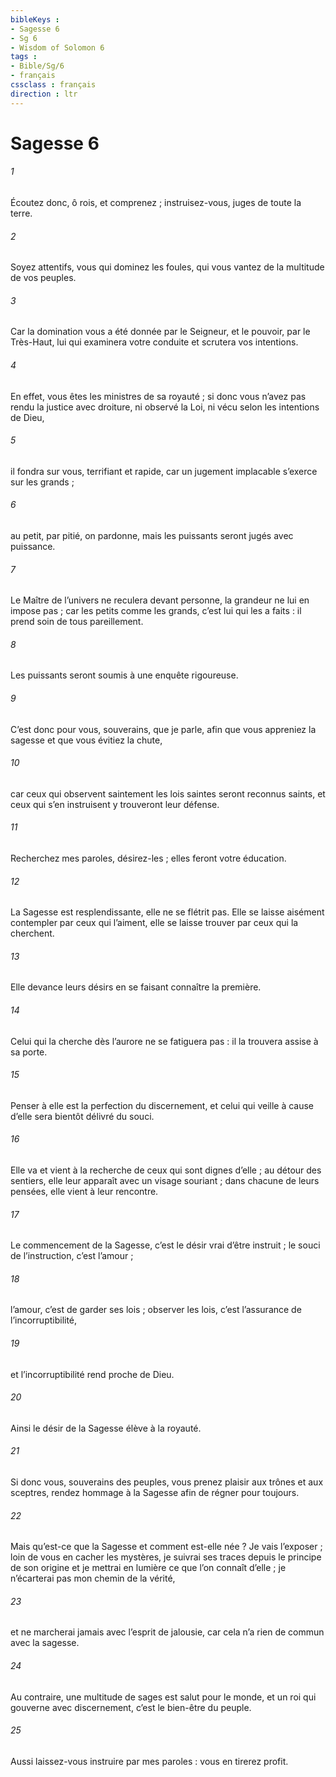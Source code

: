 ```yaml
---
bibleKeys : 
- Sagesse 6
- Sg 6
- Wisdom of Solomon 6
tags : 
- Bible/Sg/6
- français
cssclass : français
direction : ltr
---
```


# Sagesse 6

###### 1
Écoutez donc, ô rois, et comprenez ;
instruisez-vous, juges de toute la terre.
###### 2
Soyez attentifs, vous qui dominez les foules,
qui vous vantez de la multitude de vos peuples.
###### 3
Car la domination vous a été donnée par le Seigneur,
et le pouvoir, par le Très-Haut,
lui qui examinera votre conduite
et scrutera vos intentions.
###### 4
En effet, vous êtes les ministres de sa royauté ;
si donc vous n’avez pas rendu la justice avec droiture,
ni observé la Loi,
ni vécu selon les intentions de Dieu,
###### 5
il fondra sur vous, terrifiant et rapide,
car un jugement implacable s’exerce sur les grands ;
###### 6
au petit, par pitié, on pardonne,
mais les puissants seront jugés avec puissance.
###### 7
Le Maître de l’univers ne reculera devant personne,
la grandeur ne lui en impose pas ;
car les petits comme les grands, c’est lui qui les a faits :
il prend soin de tous pareillement.
###### 8
Les puissants seront soumis à une enquête rigoureuse.
###### 9
C’est donc pour vous, souverains, que je parle,
afin que vous appreniez la sagesse
et que vous évitiez la chute,
###### 10
car ceux qui observent saintement les lois saintes
seront reconnus saints,
et ceux qui s’en instruisent
y trouveront leur défense.
###### 11
Recherchez mes paroles, désirez-les ;
elles feront votre éducation.
###### 12
La Sagesse est resplendissante,
elle ne se flétrit pas.
Elle se laisse aisément contempler
par ceux qui l’aiment,
elle se laisse trouver
par ceux qui la cherchent.
###### 13
Elle devance leurs désirs
en se faisant connaître la première.
###### 14
Celui qui la cherche dès l’aurore ne se fatiguera pas :
il la trouvera assise à sa porte.
###### 15
Penser à elle est la perfection du discernement,
et celui qui veille à cause d’elle
sera bientôt délivré du souci.
###### 16
Elle va et vient à la recherche de ceux qui sont dignes d’elle ;
au détour des sentiers,
elle leur apparaît avec un visage souriant ;
dans chacune de leurs pensées,
elle vient à leur rencontre.
###### 17
Le commencement de la Sagesse,
c’est le désir vrai d’être instruit ;
le souci de l’instruction, c’est l’amour ;
###### 18
l’amour, c’est de garder ses lois ;
observer les lois, c’est l’assurance de l’incorruptibilité,
###### 19
et l’incorruptibilité rend proche de Dieu.
###### 20
Ainsi le désir de la Sagesse élève à la royauté.
###### 21
Si donc vous, souverains des peuples,
vous prenez plaisir aux trônes et aux sceptres,
rendez hommage à la Sagesse
afin de régner pour toujours.
###### 22
Mais qu’est-ce que la Sagesse et comment est-elle née ?
Je vais l’exposer ;
loin de vous en cacher les mystères,
je suivrai ses traces depuis le principe de son origine
et je mettrai en lumière ce que l’on connaît d’elle ;
je n’écarterai pas mon chemin de la vérité,
###### 23
et ne marcherai jamais avec l’esprit de jalousie,
car cela n’a rien de commun avec la sagesse.
###### 24
Au contraire, une multitude de sages
est salut pour le monde,
et un roi qui gouverne avec discernement,
c’est le bien-être du peuple.
###### 25
Aussi laissez-vous instruire par mes paroles :
vous en tirerez profit.
